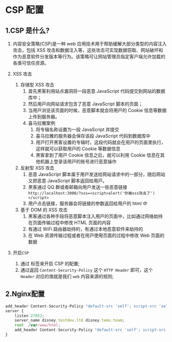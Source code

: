 # CSP 配置

## 1.CSP 是什么?

1. 内容安全策略(CSP)是一种 web 应用技术用于帮助缓解大部分类型的内容注入攻击，包括 XSS 攻击和数据注入等，这些攻击可实现数据窃取、网站破坏和作为恶意软件分发版本等行为。该策略可让网站管理员指定客户端允许加载的各类可信任资源。
2. XSS 攻击

   1. 存储型 XSS 攻击
      1. ⾸先⿊客利⽤站点漏洞将⼀段恶意 JavaScript 代码提交到⽹站的数据库中；
      2. 然后⽤⼾向⽹站请求包含了恶意 JavaScript 脚本的⻚⾯；
      3. 当⽤⼾浏览该⻚⾯的时候，恶意脚本就会将⽤⼾的 Cookie 信息等数据上传到服务器。
      4. 喜马拉雅案例
         1. 将专辑名称设置为⼀段 JavaScript 并提交
         2. 喜⻢拉雅的服务器会保存该段 JavaScript 代码到数据库中
         3. ⽤⼾打开⿊客设置的专辑时，这段代码就会在⽤⼾的⻚⾯⾥执⾏，这样就可以获取⽤⼾的 Cookie 等数据信息
         4. ⿊客拿到了⽤⼾ Cookie 信息之后，就可以利⽤ Cookie 信息在其他机器上登录该⽤⼾的账号进行恶意操作
   2. 反射型 XSS 攻击
      1. 恶意 JavaScript 脚本属于⽤⼾发送给⽹站请求中的⼀部分，随后⽹站⼜把恶意 JavaScript 脚本返回给⽤⼾。
      2. 黑客通过 QQ 群或者邮箱向用户发送一些恶意链接`http://localhost:3000/?xss=<script>alert('你被xss攻击了')</script>`
      3. 用户点击链接，服务器会将链接的参数返回给用户的 html 中
   3. 基于 DOM 的 XSS 攻击
      1. ⿊客通过各种⼿段将恶意脚本注⼊⽤⼾的⻚⾯中，⽐如通过⽹络劫持在⻚⾯传输过程中修改 HTML ⻚⾯的内容
      2. 有通过 WiFi 路由器劫持的，有通过本地恶意软件来劫持的
      3. 在 Web 资源传输过程或者在⽤⼾使⽤⻚⾯的过程中修改 Web ⻚⾯的数据

3. 开启`CSP`
   1. 通过 <meta> 标签来开启 CSP 的配置; <meta http-equiv="Content-Security-Policy" content="default-src 'self'; img-src https://*;">
   2. 通过返回 `Content-Security-Policy` 这个 `HTTP Header` 即可，这个 `Header` 对应的值就是我们 `web` 内容来源的规则;

## 2.Nginx配置
```js
add_header Content-Security-Policy "default-src 'self'; script-src 'self' 'unsafe-inline' 'unsafe-eval'; style-src 'self' 'unsafe-inline'; img-src 'self' aimg.kwcdn.com  data:; font-src 'self'; connect-src 'self'";
server {
    listen 27852;
    server_name disney.testdev.ltd disney.temu.team;
    root  /var/www/html;
    add_header Content-Security-Policy "default-src 'self'; script-src 'self' 'unsafe-inline' 'unsafe-eval'; style-src 'self' 'unsafe-inline'; img-src 'self' aimg.kwcdn.com  data:; font-src 'self'; connect-src 'self'";
}
```